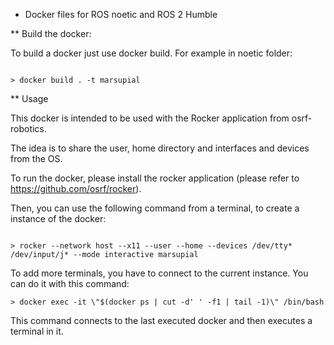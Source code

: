 * Docker files for ROS noetic and ROS 2 Humble

** Build the docker:

To build a docker just use docker build. For example in noetic folder:

```

> docker build . -t marsupial
```


** Usage 

This docker is intended to be used with the Rocker application from osrf-robotics.

The idea is to share the user, home directory and interfaces and devices from the OS.

To run the docker, please install the rocker application (please refer to https://github.com/osrf/rocker).

Then, you can use the following command from a terminal, to create a instance of the docker:

```

> rocker --network host --x11 --user --home --devices /dev/tty* /dev/input/j* --mode interactive marsupial
```

To add more terminals, you have to connect to the current instance. You can do it with this command:

```
> docker exec -it \"$(docker ps | cut -d' ' -f1 | tail -1)\" /bin/bash
```

This command connects to the last executed docker and then executes a terminal in it.


